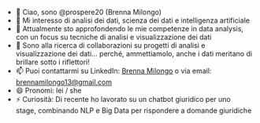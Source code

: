 - 👋 Ciao, sono @prospere20 (Brenna Milongo)
- 👀 Mi interesso di analisi dei dati, scienza dei dati e intelligenza artificiale
- 🌱 Attualmente sto approfondendo le mie competenze in data analysis, con un focus su tecniche di analisi e visualizzazione dei dati
- 💞️ Sono alla ricerca di collaborazioni su progetti di analisi e visualizzazione dei dati... perché, ammettiamolo, anche i dati meritano di brillare sotto i riflettori!
- 📫 Puoi contattarmi su LinkedIn: [Brenna Milongo](https://www.linkedin.com/in/milongo-brenna-prosp%C3%A8re-6926bb30b/) o via email: brennamilongo13@gmail.com
- 😄 Pronomi: lei / she
- ⚡ Curiosità: Di recente ho lavorato su un chatbot giuridico per uno stage, combinando NLP e Big Data per rispondere a domande giuridiche

<!---
prospere20/prospere20 is a ✨ special ✨ repository because its `README.md` (this file) appears on your GitHub profile.
You can click the Preview link to take a look at your changes.
--->
